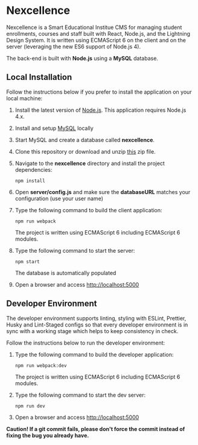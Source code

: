 # Nexcellence

Nexcellence is a Smart Educational Institue CMS for managing student enrollments, courses and staff built with React, Node.js, and the Lightning Design System. It is written using ECMAScript 6 on the client and on the server (leveraging the new ES6 support of Node.js 4).

The back-end is built with **Node.js** using a **MySQL** database. 

## Local Installation

Follow the instructions below if you prefer to install the application on your local machine:

1. Install the latest version of [Node.js](https://nodejs.org). This application requires Node.js 4.x.

2. Install and setup [MySQL](https://www.mysql.com/) locally 

3. Start MySQL and create a database called **nexcellence**.

4. Clone this repository or download and unzip [this](https://github.com/luk3Sky/nexellence/archive/master.zip) zip file.

5. Navigate to the **nexcellence** directory and install the project dependencies:

    ```
    npm install
    ```

6. Open **server/config.js** and make sure the **databaseURL** matches your configuration (use your user name)

7. Type the following command to build the client application:

    ```
    npm run webpack
    ```
    
    The project is written using ECMAScript 6 including ECMAScript 6 modules.

8. Type the following command to start the server:
    
    ```
    npm start
    ```
    
    The database is automatically populated

9. Open a browser and access [http://localhost:5000](http://localhost:5000)

## Developer Environment

The developer environment supports linting, styling with ESLint, Prettier, Husky and Lint-Staged configs so that every developer environment is in sync with a working stage which helps to keep consistency in check. 

Follow the instructions below to run the developer environment:

1. Type the following command to build the developer application:

    ```
    npm run webpack:dev
    ```
    
    The project is written using ECMAScript 6 including ECMAScript 6 modules.

2. Type the following command to start the dev server:
    
    ```
    npm run dev
    ```
    
3. Open a browser and access [http://localhost:5000](http://localhost:5000)

**Caution! If a git commit fails, please don't force the commit instead of fixing the bug you already have.**

